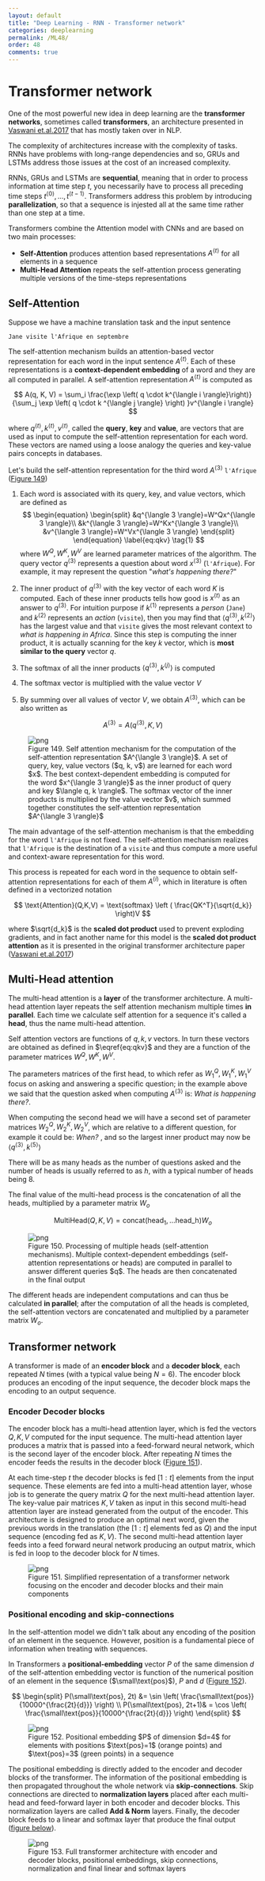 ```yaml
---
layout: default
title: "Deep Learning - RNN - Transformer network"
categories: deeplearning
permalink: /ML48/
order: 48
comments: true
---
```


# Transformer network
One of the most powerful new idea in deep learning are the **transformer networks**, sometimes called **transformers**, an architecture presented in [Vaswani et.al.2017](https://arxiv.org/abs/1706.03762) that has mostly taken over in NLP.

The complexity of architectures increase with the complexity of tasks. RNNs have problems with long-range dependencies and so, GRUs and LSTMs address those issues at the cost of an increased complexity.

RNNs, GRUs and LSTMs are **sequential**, meaning that in order to process information at time step $t$, you necessarily have to process all preceding time steps $t^{\langle 0 \rangle}, \dots, t^{\langle t-1 \rangle}$. Transformers address this problem by introducing **parallelization**, so that a sequence is injested all at the same time rather than one step at a time.

Transformers combine the Attention model with CNNs and are based on two main processes:

* **Self-Attention** produces attention based representations $A^{\langle t \rangle}$ for all elements in a sequence
* **Multi-Head Attention** repeats the self-attention process generating multiple versions of the time-steps representations

## Self-Attention
Suppose we have a machine translation task and the input sentence

```
Jane visite l'Afrique en septembre
```

The self-attention mechanism builds an attention-based vector representation for each word in the input sentence $A^{\langle t \rangle}$. Each of these representations is a **context-dependent embedding** of a word and they are all computed in parallel. A self-attention representation $A^{\langle t \rangle}$ is computed as

$$
A(q, K, V) = \sum_i \frac{\exp \left( q \cdot k^{\langle i \rangle}\right)}
{\sum_j \exp \left( q \cdot k ^{\langle j \rangle} \right) }v^{\langle i \rangle}
$$

where $q^{\langle t \rangle}, k^{\langle t \rangle}, v^{\langle t \rangle}$, called the **query**, **key** and **value**, are vectors that are used as input to compute the self-attention representation for each word. These vectors are named using a loose analogy the queries and key-value pairs concepts in databases.

Let's build the self-attention representation for the third word $A^{\langle 3 \rangle}$ `l'Afrique` (<a href="#fig:selfattention">Figure 149</a>)

1. Each word is associated with its query, key, and value vectors, which are defined as
    $$
    \begin{equation}
    \begin{split}
    &q^{\langle 3 \rangle}=W^Qx^{\langle 3 \rangle}\\
    &k^{\langle 3 \rangle}=W^Kx^{\langle 3 \rangle}\\
    &v^{\langle 3 \rangle}=W^Vx^{\langle 3 \rangle}
    \end{split}
    \end{equation}
    \label{eq:qkv} \tag{1}
    $$
    where $W^Q, W^K, W^V$ are learned parameter matrices of the algorithm. The query vector $q^{\langle 3 \rangle}$ represents a question about word $x^{\langle 3 \rangle}$ (`l'Afrique`). For example, it may represent the question "*what's happening there?*"

2. The inner product of $q^{\langle 3 \rangle}$ with the key vector of each word $K$ is computed. Each of these inner products tells how good is $x^{\langle t \rangle}$ as an answer to $q^{\langle 3 \rangle}$. For intuition purpose if $k^{\langle 1 \rangle}$ represents a *person* (`Jane`) and $k^{\langle 2 \rangle}$ represents an *action* (`visite`), then you may find that $\left \langle q^{\langle 3 \rangle}, k^{\langle 2 \rangle} \right \rangle$ has the largest value and that `visite` gives the most relevant context to *what is happening in Africa*. Since this step is computing the inner product, it is actually scanning for the key $k$ vector, which is **most similar to the query** vector $q$.

3. The softmax of all the inner products $\left \langle q^{\langle 3 \rangle}, k^{\langle j \rangle} \right \rangle$ is computed

4. The softmax vector is multiplied with the value vector $V$

5. By summing over all values of vector $V$, we obtain $A^{\langle 3 \rangle}$, which can be also written as 

$$
A^{\langle 3 \rangle } = A \left( q^{\langle 3 \rangle }, K, V\right) 
$$


    

<figure id="fig:selfattention">
    <img src="{{site.baseurl}}/pages/ML-48-DeepLearningRNN6_files/ML-48-DeepLearningRNN6_2_0.svg" alt="png">
    <figcaption>Figure 149. Self attention mechanism for the computation of the self-attention representation $A^{\langle 3 \rangle}$. A set of query, key, value vectors ($q, k, v$) are learned for each word $x$. The best context-dependent embedding is computed for the word $x^{\langle 3 \rangle}$ as the inner product of query and key $\langle q, k \rangle$. The softmax vector of the inner products is multiplied by the value vector $v$, which summed together constitutes the self-attention representation $A^{\langle 3 \rangle}$ </figcaption>
</figure>


The main advantage of the self-attention mechanism is that the embedding for the word `l'Afrique` is not fixed. The self-attention mechanism realizes that `l'Afrique` is the destination of a `visite` and thus compute a more useful and context-aware representation for this word.
    
This process is repeated for each word in the sequence to obtain self-attention representations for each of them $A^{\langle i \rangle}$, which in literature is often defined in a vectorized notation
    
$$
\text{Attention}(Q,K,V) = \text{softmax} \left ( \frac{QK^T}{\sqrt{d_k}} \right)V
$$
    
where $\sqrt{d_k}$ is the **scaled dot product** used to prevent exploding gradients, and in fact another name for this model is the **scaled dot product attention** as it is presented in the original transformer architecture paper ([Vaswani et.al.2017](https://arxiv.org/abs/1706.03762))

## Multi-Head attention
The multi-head attention is a **layer** of the transformer architecture. A multi-head attention layer repeats the self attention mechanism multiple times **in parallel**. Each time we calculate self attention for a sequence it's called a **head**, thus the name multi-head attention. 

Self attention vectors are functions of $q, k, v$ vectors. In turn these vectors are obtained as defined in $\eqref{eq:qkv}$ and they are a function of the parameter matrices $W^Q, W^K, W^V$.

The parameters matrices of the first head, to which refer as $W_1^Q, W_1^K, W_1^V$ focus on asking and answering a specific question; in the example above we said that the question asked when computing $A^{\langle 3 \rangle }$ is: *What is happening there?*.

When computing the second head we will have a second set of parameter matrices $W_2^Q, W_2^K, W_2^V$, which are relative to a different question, for example it could be: *When?* , and so the largest inner product may now be $\langle q^{\langle 3 \rangle }, k^{\langle 5 \rangle } \rangle$

There will be as many heads as the number of questions asked and the number of heads is usually referred to as $h$, with a typical number of heads being 8.

The final value of the multi-head process is the concatenation of all the heads, multiplied by a parameter matrix $W_o$

$$
\text{MultiHead}(Q, K, V)=\text{concat}\left(\text{head}_1, \dots \text{head_h}\right)W_o
$$


    

<figure id="fig:multihead">
    <img src="{{site.baseurl}}/pages/ML-48-DeepLearningRNN6_files/ML-48-DeepLearningRNN6_5_0.svg" alt="png">
    <figcaption>Figure 150. Processing of multiple heads (self-attention mechanisms). Multiple context-dependent embeddings (self-attention representations or heads) are computed in parallel to answer different queries $q$. The heads are then concatenated in the final output</figcaption>
</figure>

The different heads are independent computations and can thus be calculated **in parallel**; after the computation of all the heads is completed, the self-attention vectors are concatenated and multiplied by a parameter matrix $W_o$.

## Transformer network
A transformer is made of an **encoder block** and a **decoder block**, each repeated $N$ times (with a typical value being $N=6$). The encoder block produces an encoding of the input sequence, the decoder block maps the encoding to an output sequence.

### Encoder Decoder blocks
The encoder block has a multi-head attention layer, which is fed the vectors $Q, K, V$ computed for the input sequence. The multi-head attention layer produces a matrix that is passed into a feed-forward neural network, which is the second layer of the encoder block. After repeating $N$ times the encoder feeds the results in the decoder block (<a href="#fig:transbase">Figure 151</a>).

At each time-step $t$ the decoder blocks is fed $[1:t]$ elements from the input sequence. These elements are fed into a multi-head attention layer, whose job is to generate the query matrix $Q$ for the next multi-head attention layer. The key-value pair matrices $K, V$ taken as input in this second multi-head attention layer are instead generated from the output of the encoder.
This architecture is designed to produce an optimal next word, given the previous words in the translation (the $[1:t]$ elements fed as $Q$) and the input sequence (encoding fed as $K, V$). The second multi-head attention layer feeds into a feed forward neural network producing an output matrix, which is fed in loop to the decoder block for $N$ times.


    

<figure id="fig:transbase">
    <img src="{{site.baseurl}}/pages/ML-48-DeepLearningRNN6_files/ML-48-DeepLearningRNN6_7_0.svg" alt="png">
    <figcaption>Figure 151. Simplified representation of a transformer network focusing on the encoder and decoder blocks and their main components</figcaption>
</figure>

### Positional encoding and skip-connections
In the self-attention model we didn't talk about any encoding of the position of an element in the sequence. However, position is a fundamental piece of information when treating with sequences. 

In Transformers a **positional-embedding** vector $P$ of the same dimension $d$ of the self-attention embedding vector is function of the numerical position of an element in the sequence ($\small\text{pos}$), $P$ and $d$ (<a href="#fig:posenc">Figure 152</a>).

$$
\begin{split}
P(\small\text{pos}, 2t) &= \sin \left( \frac{\small\text{pos}}{10000^{\frac{2t}{d}}} \right) \\
P(\small\text{pos}, 2t+1)& = \cos \left( \frac{\small\text{pos}}{10000^{\frac{2t}{d}}} \right)
\end{split}
$$


    

<figure id="fig:posenc">
    <img src="{{site.baseurl}}/pages/ML-48-DeepLearningRNN6_files/ML-48-DeepLearningRNN6_9_0.svg" alt="png">
    <figcaption>Figure 152. Positional embedding $P$ of dimension $d=4$ for elements with positions $\text{pos}=1$ (orange points) and $\text{pos}=3$ (green points) in a sequence</figcaption>
</figure>

The positional embedding is directly added to the encoder and decoder blocks of the transformer. The information of the positional embedding is then propagated throughout the whole network via **skip-connections**. Skip connections are directed to **normalization layers** placed after each multi-head and feed-forward layer in both encoder and decoder blocks. This normalization layers are called **Add & Norm** layers. Finally, the decoder block feeds to a linear and softmax layer that produce the final output (<a href="#transfarch">figure below</a>).  


    

<figure id="fig:transfarch">
    <img src="{{site.baseurl}}/pages/ML-48-DeepLearningRNN6_files/ML-48-DeepLearningRNN6_11_0.svg" alt="png">
    <figcaption>Figure 153. Full transformer architecture with encoder and decoder blocks, positional embeddings, skip connections, normalization and final linear and softmax layers</figcaption>
</figure>

